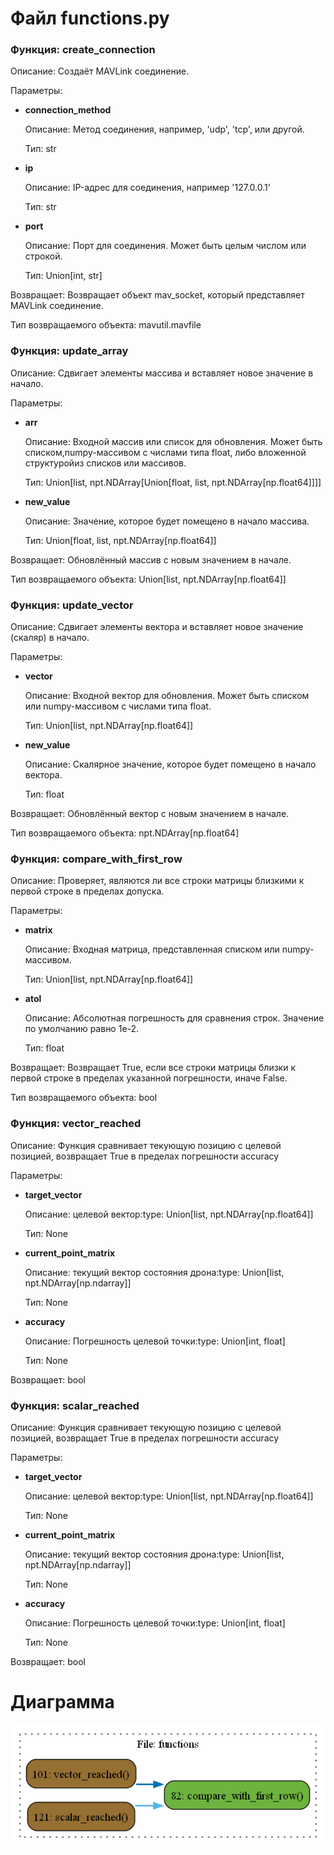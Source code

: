 # Файл functions.py

### Функция: create_connection

Описание: Создаёт MAVLink соединение.

Параметры:


- **connection_method** 

  Описание: Метод соединения, например, 'udp', 'tcp', или другой.

  Тип: str



- **ip** 

  Описание: IP-адрес для соединения, например '127.0.0.1'

  Тип: str



- **port** 

  Описание: Порт для соединения. Может быть целым числом или строкой.

  Тип: Union[int, str]



Возвращает: Возвращает объект mav_socket, который представляет MAVLink соединение.

Тип возвращаемого объекта: mavutil.mavfile

### Функция: update_array

Описание: Сдвигает элементы массива и вставляет новое значение в начало.

Параметры:


- **arr** 

  Описание: Входной массив или список для обновления. Может быть списком,numpy-массивом с числами типа float, либо вложенной структуройиз списков или массивов.

  Тип: Union[list, npt.NDArray[Union[float, list, npt.NDArray[np.float64]]]]



- **new_value** 

  Описание: Значение, которое будет помещено в начало массива.

  Тип: Union[float, list, npt.NDArray[np.float64]]



Возвращает: Обновлённый массив с новым значением в начале.

Тип возвращаемого объекта: Union[list, npt.NDArray[np.float64]]

### Функция: update_vector

Описание: Сдвигает элементы вектора и вставляет новое значение (скаляр) в начало.

Параметры:


- **vector** 

  Описание: Входной вектор для обновления. Может быть списком или numpy-массивом с числами типа float.

  Тип: Union[list, npt.NDArray[np.float64]]



- **new_value** 

  Описание: Скалярное значение, которое будет помещено в начало вектора.

  Тип: float



Возвращает: Обновлённый вектор с новым значением в начале.

Тип возвращаемого объекта: npt.NDArray[np.float64]

### Функция: compare_with_first_row

Описание: Проверяет, являются ли все строки матрицы близкими к первой строке в пределах допуска.

Параметры:


- **matrix** 

  Описание: Входная матрица, представленная списком или numpy-массивом.

  Тип: Union[list, npt.NDArray[np.float64]]



- **atol** 

  Описание: Абсолютная погрешность для сравнения строк. Значение по умолчанию равно 1e-2.

  Тип: float



Возвращает: Возвращает True, если все строки матрицы близки к первой строке в пределах указанной погрешности, иначе False.

Тип возвращаемого объекта: bool

### Функция: vector_reached

Описание: Функция сравнивает текующую позицию с целевой позицией, возвращает True в пределах погрешности accuracy

Параметры:


- **target_vector** 

  Описание: целевой вектор:type: Union[list, npt.NDArray[np.float64]]

  Тип: None



- **current_point_matrix** 

  Описание: текущий вектор состояния дрона:type: Union[list, npt.NDArray[np.ndarray]]

  Тип: None



- **accuracy** 

  Описание: Погрешность целевой точки:type: Union[int, float]

  Тип: None



Возвращает: bool

### Функция: scalar_reached

Описание: Функция сравнивает текующую позицию с целевой позицией, возвращает True в пределах погрешности accuracy

Параметры:


- **target_vector** 

  Описание: целевой вектор:type: Union[list, npt.NDArray[np.float64]]

  Тип: None



- **current_point_matrix** 

  Описание: текущий вектор состояния дрона:type: Union[list, npt.NDArray[np.ndarray]]

  Тип: None



- **accuracy** 

  Описание: Погрешность целевой точки:type: Union[int, float]

  Тип: None



Возвращает: bool

# Диаграмма 
 ![Диаграмма потока](img/functions.png)